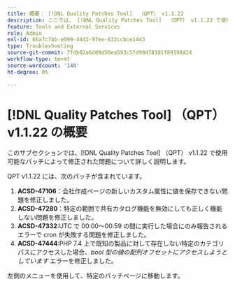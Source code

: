 ```yaml
---
title: 概要： [!DNL Quality Patches Tool]  （QPT） v1.1.22
description: ここでは、 [!DNL Quality Patches Tool]  （QPT） v1.1.22 で使用可能なパッチによって修正された問題について詳しく説明します。
feature: Tools and External Services
role: Admin
exl-id: 66a7c7bb-e099-44d2-97ee-832ccbce1443
type: Troubleshooting
source-git-commit: 7fdb02a6d89d50ea593c5fd99d78101f89198424
workflow-type: tm+mt
source-wordcount: '148'
ht-degree: 0%

---
```


# [!DNL Quality Patches Tool] （QPT） v1.1.22 の概要

このサブセクションでは、[!DNL Quality Patches Tool] （QPT） v1.1.22 で使用可能なパッチによって修正された問題について詳しく説明します。

QPT v1.1.22 には、次のパッチが含まれています。

1. **ACSD-47106**：会社作成ページの新しいカスタム属性に値を保存できない問題を修正しました。
1. **ACSD-47280**：特定の範囲で共有カタログ機能を無効にしても正しく機能しない問題を修正しました。
1. **ACSD-47332**:UTC で 00:00～00:59 の間に実行した場合にのみ報告されるエラーで cron が失敗する問題を修正しました。
1. **ACSD-47444**:PHP 7.4 上で既知の製品に対して存在しない特定のカテゴリパスにアクセスした場合、_bool 型の値の配列オフセットにアクセスしようとしています_ エラーを修正しました。

左側のメニューを使用して、特定のパッチページに移動します。
